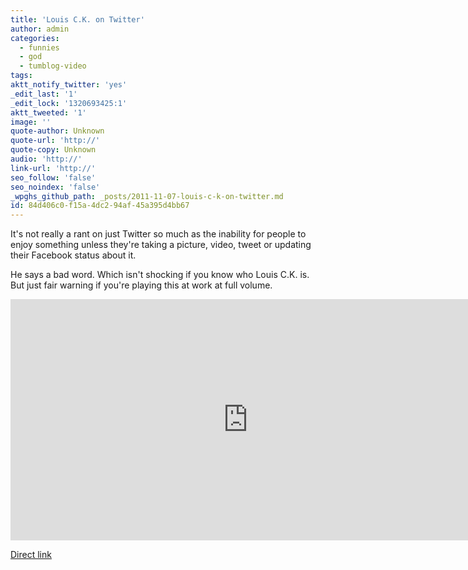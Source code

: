 ```yaml
---
title: 'Louis C.K. on Twitter'
author: admin
categories:
  - funnies
  - god
  - tumblog-video
tags: 
aktt_notify_twitter: 'yes'
_edit_last: '1'
_edit_lock: '1320693425:1'
aktt_tweeted: '1'
image: ''
quote-author: Unknown
quote-url: 'http://'
quote-copy: Unknown
audio: 'http://'
link-url: 'http://'
seo_follow: 'false'
seo_noindex: 'false'
_wpghs_github_path: _posts/2011-11-07-louis-c-k-on-twitter.md
id: 84d406c0-f15a-4dc2-94af-45a395d4bb67
---
```

<p>It's not really a rant on just Twitter so much as the inability for people to enjoy something unless they're taking a picture, video, tweet or updating their Facebook status about it.</p>
<p>He says a bad word. Which isn't shocking if you know who Louis C.K. is. But just fair warning if you're playing this at work at full volume.</p>
<p><iframe width="759" height="386" src="http://www.youtube.com/embed/xSSDeesUUsU?rel=0&amp;hd=1" frameborder="0" allowfullscreen></iframe></p>
<p><a href="http://www.youtube.com/watch?feature=player_embedded&v=xSSDeesUUsU">Direct link</a></p>
